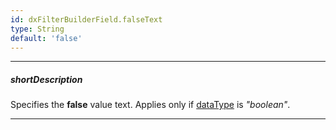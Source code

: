 ```yaml
---
id: dxFilterBuilderField.falseText
type: String
default: 'false'
---
```

---
##### shortDescription
Specifies the **false** value text. Applies only if [dataType](/api-reference/10%20UI%20Widgets/dxFilterBuilder/5%20Field/dataType.md '/Documentation/ApiReference/UI_Widgets/dxFilterBuilder/Field/#dataType') is *"boolean"*.

---
